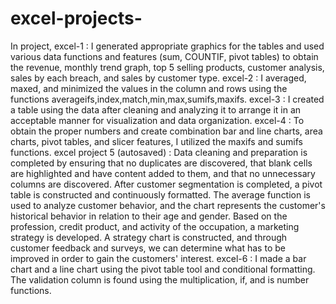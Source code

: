 # excel-projects-
In project,
excel-1 : I generated appropriate graphics for the tables and used various data functions and features (sum, COUNTIF, pivot tables) to obtain the revenue, monthly trend graph, top 5 selling products, customer analysis, sales by each breach, and sales by customer type.
excel-2 : I averaged, maxed, and minimized the values in the column and rows using the functions averageifs,index,match,min,max,sumifs,maxifs.
excel-3 : I created a table using the data after cleaning and analyzing it to arrange it in an acceptable manner for visualization and data organization. 
excel-4 : To obtain the proper numbers and create combination bar and line charts, area charts, pivot tables, and slicer features, I utilized the maxifs and sumifs functions.
excel project 5 (autosaved) : Data cleaning and preparation is completed by ensuring that no duplicates are discovered, that blank cells are highlighted and have content added to them, and that no unnecessary columns are discovered. 
                              After customer segmentation is completed, a pivot table is constructed and continuously formatted. The average function is used to analyze customer behavior, and the chart represents the customer's historical behavior in relation to their age and gender.
                              Based on the profession, credit product, and activity of the occupation, a marketing strategy is developed.
                              A strategy chart is constructed, and through customer feedback and surveys, we can determine what has to be improved in order to gain the customers' interest.
excel-6 : I made a bar chart and a line chart using the pivot table tool and conditional formatting. The validation column is found using the multiplication, if, and is number functions. 

